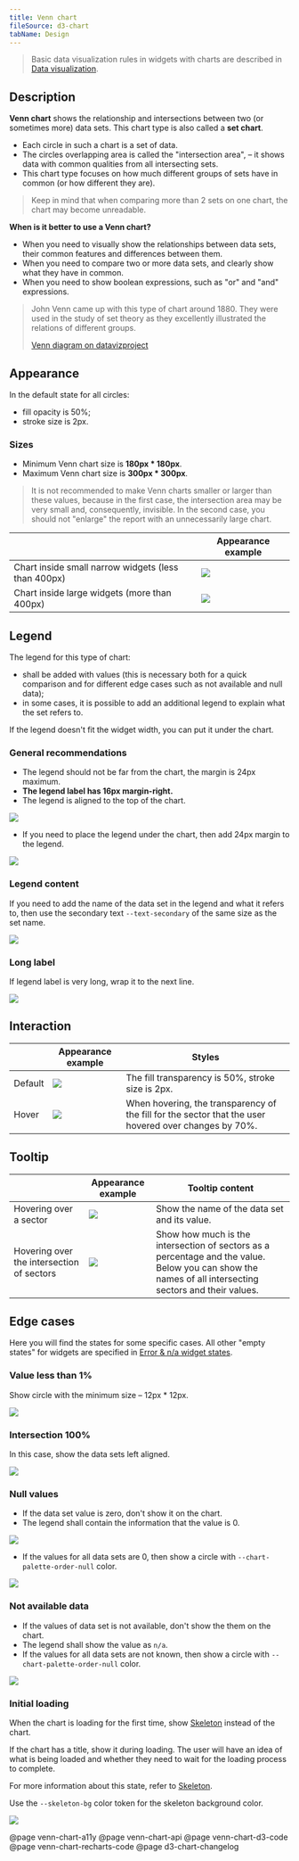 ```yaml
---
title: Venn chart
fileSource: d3-chart
tabName: Design
---
```


> Basic data visualization rules in widgets with charts are described in [Data visualization](/data-display/d3-chart).

## Description

**Venn chart** shows the relationship and intersections between two (or sometimes more) data sets. This chart type is also called a **set chart**.

- Each circle in such a chart is a set of data.
- The circles overlapping area is called the "intersection area", – it shows data with common qualities from all intersecting sets.
- This chart type focuses on how much different groups of sets have in common (or how different they are).

> Keep in mind that when comparing more than 2 sets on one chart, the chart may become unreadable.

**When is it better to use a Venn chart?**

- When you need to visually show the relationships between data sets, their common features and differences between them.
- When you need to compare two or more data sets, and clearly show what they have in common.
- When you need to show boolean expressions, such as "or" and "and" expressions.

> John Venn came up with this type of chart around 1880. They were used in the study of set theory as they excellently illustrated the relations of different groups.
>
> [Venn diagram on datavizproject](https://datavizproject.com/data-type/venn-diagram/)

## Appearance

In the default state for all circles:

- fill opacity is 50%;
- stroke size is 2px.

### Sizes

- Minimum Venn chart size is **180px \* 180px**.
- Maximum Venn chart size is **300px \* 300px**.

> It is not recommended to make Venn charts smaller or larger than these values, because in the first case, the intersection area may be very small and, consequently, invisible. In the second case, you should not "enlarge" the report with an unnecessarily large chart.

|                                                     | Appearance example         |
| --------------------------------------------------- | -------------------------- |
| Chart inside small narrow widgets (less than 400px) | ![](static/venn-small.png) |
| Chart inside large widgets (more than 400px)        | ![](static/venn-big.png)   |

## Legend

The legend for this type of chart:

- shall be added with values (this is necessary both for a quick comparison and for different edge cases such as not available and null data);
- in some cases, it is possible to add an additional legend to explain what the set refers to.

If the legend doesn't fit the widget width, you can put it under the chart.

### General recommendations

- The legend should not be far from the chart, the margin is 24px maximum.
- **The legend label has 16px margin-right.**
- The legend is aligned to the top of the chart.

![](static/venn-margins2.png)

- If you need to place the legend under the chart, then add 24px margin to the legend.

![](static/venn-margins3.png)

### Legend content

If you need to add the name of the data set in the legend and what it refers to, then use the secondary text `--text-secondary` of the same size as the set name.

![](static/venn-legend.png)

### Long label

If legend label is very long, wrap it to the next line.

![](static/venn-legend-long.png)

## Interaction

|         | Appearance example         | Styles                                                                                                |
| ------- | -------------------------- | ----------------------------------------------------------------------------------------------------- |
| Default | ![](static/venn-big.png)   | The fill transparency is 50%, stroke size is 2px.                                                     |
| Hover   | ![](static/venn-hover.png) | When hovering, the transparency of the fill for the sector that the user hovered over changes by 70%. |

## Tooltip

|                                           | Appearance example          | Tooltip content                                                                                                                                        |
| ----------------------------------------- | --------------------------- | ------------------------------------------------------------------------------------------------------------------------------------------------------ |
| Hovering over a sector                    | ![](static/venn-hover.png)  | Show the name of the data set and its value.                                                                                                           |
| Hovering over the intersection of sectors | ![](static/venn-hover2.png) | Show how much is the intersection of sectors as a percentage and the value. Below you can show the names of all intersecting sectors and their values. |

## Edge cases

Here you will find the states for some specific cases. All other "empty states" for widgets are specified in [Error & n/a widget states](/components/widget-empty/).

### Value less than 1%

Show circle with the minimum size – 12px \* 12px.

![](static/venn-min.png)

### Intersection 100%

In this case, show the data sets left aligned.

![](static/venn-100-per-cent.png)

### Null values

- If the data set value is zero, don't show it on the chart.
- The legend shall contain the information that the value is 0.

![](static/venn-null.png)

- If the values for all data sets are 0, then show a circle with `--chart-palette-order-null` color.

![](static/venn-null-2.png)

### Not available data

- If the values of data set is not available, don't show the them on the chart.
- The legend shall show the value as `n/a`.
- If the values for all data sets are not known, then show a circle with `--chart-palette-order-null` color.

![](static/venn-na.png)

### Initial loading

When the chart is loading for the first time, show [Skeleton](/components/skeleton/) instead of the chart.

If the chart has a title, show it during loading. The user will have an idea of what is being loaded and whether they need to wait for the loading process to complete.

For more information about this state, refer to [Skeleton](/components/skeleton/).

Use the `--skeleton-bg` color token for the skeleton background color.

![](static/venn-skeleton.png)

@page venn-chart-a11y
@page venn-chart-api
@page venn-chart-d3-code
@page venn-chart-recharts-code
@page d3-chart-changelog
